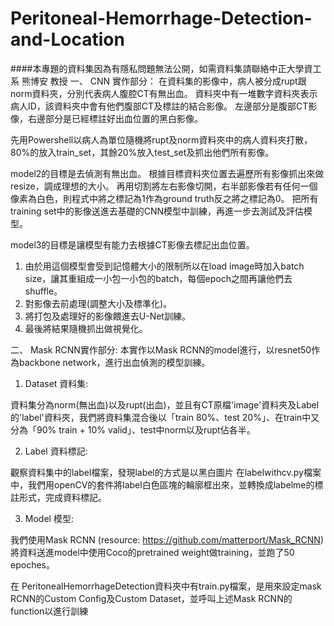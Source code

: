 # Peritoneal-Hemorrhage-Detection-and-Location
####本專題的資料集因為有隱私問題無法公開，如需資料集請聯絡中正大學資工系 熊博安 教授
一、 CNN 實作部分：
在資料集的影像中，病人被分成rupt跟norm資料夾，分別代表病人腹腔CT有無出血。
資料夾中有一堆數字資料夾表示病人ID，該資料夾中會有他們腹部CT及標註的結合影像。
左邊部分是腹部CT影像，右邊部分是已經標註好出血位置的黑白影像。

先用Powershell以病人為單位隨機將rupt及norm資料夾中的病人資料夾打散，80%的放入train_set，其餘20%放入test_set及抓出他們所有影像。

model2的目標是去偵測有無出血。
根據目標資料夾位置去遍歷所有影像抓出來做resize，調成理想的大小。
再用切割將左右影像切開，右半部影像若有任何一個像素為白色，則程式中將之標記為1作為ground truth反之將之標記為0。
把所有training set中的影像送進去基礎的CNN模型中訓練，再進一步去測試及評估模型。

model3的目標是讓模型有能力去根據CT影像去標記出血位置。
1. 由於用這個模型會受到記憶體大小的限制所以在load image時加入batch size，讓其重組成一小包一小包的batch，每個epoch之間再讓他們去shuffle。
2. 對影像去前處理(調整大小及標準化)。
3. 將打包及處理好的影像餵進去U-Net訓練。
4. 最後將結果隨機抓出做視覺化。

二、 Mask RCNN實作部分:
本實作以Mask RCNN的model進行，以resnet50作為backbone network，進行出血偵測的模型訓練。

1. Dataset 資料集:

資料集分為norm(無出血)以及rupt(出血)，並且有CT原檔'image'資料夾及Label的'label'資料夾，我們將資料集混合後以「train 80%、test 20%」、在train中又分為「90% train + 10% valid」、test中norm以及rupt佔各半。


2. Label 資料標記:

觀察資料集中的label檔案，發現label的方式是以黑白圖片
在labelwithcv.py檔案中，我們用openCV的套件將label白色區塊的輪廓框出來，並轉換成labelme的標註形式，完成資料標記。

3. Model 模型:

我們使用Mask RCNN (resource: https://github.com/matterport/Mask_RCNN) 將資料送進model中使用Coco的pretrained weight做training，並跑了50 epoches。

在 PeritonealHemorrhageDetection資料夾中有train.py檔案，是用來設定mask RCNN的Custom Config及Custom Dataset，並呼叫上述Mask RCNN的function以進行訓練
